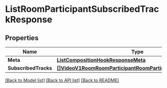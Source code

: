 # ListRoomParticipantSubscribedTrackResponse

## Properties
Name | Type | Description | Notes
------------ | ------------- | ------------- | -------------
**Meta** | [**ListCompositionHookResponseMeta**](ListCompositionHookResponse_meta.md) |  |[optional] 
**SubscribedTracks** | [**[]VideoV1RoomRoomParticipantRoomParticipantSubscribedTrack**](video.v1.room.room_participant.room_participant_subscribed_track.md) |  |[optional] 

[[Back to Model list]](../README.md#documentation-for-models) [[Back to API list]](../README.md#documentation-for-api-endpoints) [[Back to README]](../README.md)


